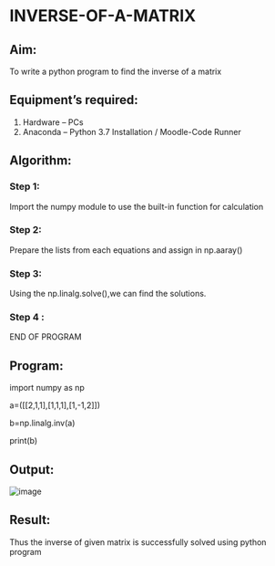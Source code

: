 # INVERSE-OF-A-MATRIX
## Aim:
To write a python program to find the inverse of a matrix
## Equipment’s required:
1. 	Hardware – PCs
2. 	Anaconda – Python 3.7 Installation / Moodle-Code Runner
## Algorithm:
### Step 1:
Import the numpy module to use the built-in function for calculation

### Step 2:
Prepare the lists from each equations and assign in np.aaray()

### Step 3:
Using the np.linalg.solve(),we can find the solutions.

### Step 4 :
END OF PROGRAM 

## Program:
import numpy as np

a=([[2,1,1],[1,1,1],[1,-1,2]]) 

b=np.linalg.inv(a)

print(b)

## Output:
![image](https://github.com/user-attachments/assets/01d47263-ba32-48ab-925b-ca0ffc477ce0)

## Result:
Thus the inverse of given matrix is successfully solved using python program

